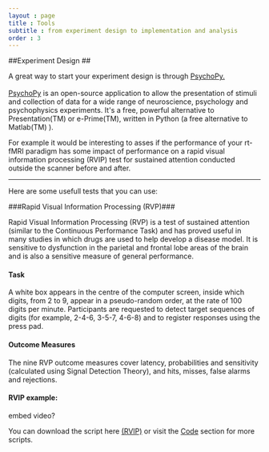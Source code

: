 ```yaml
---
layout : page
title : Tools
subtitle : from experiment design to implementation and analysis
order : 3
---
```



##Experiment Design ##

A great way to start your experiment design is through <a href="http://www.psychopy.org/">PsychoPy.</a>
<br /> 
<br /> 
<a href="http://www.psychopy.org/">PsychoPy</a>  is an open-source application to allow the presentation of stimuli and collection of data for a wide range of neuroscience, psychology and psychophysics experiments. It's a free, powerful alternative to Presentation(TM) or e-Prime(TM), written in Python (a free alternative to Matlab(TM) ).

For example it would be interesting to asses if the performance of your rt-fMRI paradigm has some impact of performance on a rapid visual information processing (RVIP) test for sustained attention conducted outside the scanner before and after.

__________________________

 Here are some usefull tests that you can use:
 
###Rapid Visual Information Processing (RVP)###
 
 Rapid Visual Information Processing (RVP) is a test of sustained attention (similar to the Continuous Performance Task) and has proved useful in many studies in which drugs are used to help develop a disease model. It is sensitive to dysfunction in the parietal and frontal lobe areas of the brain and is also a sensitive measure of general performance.
 
#### Task ####

A white box appears in the centre of the computer screen, inside which digits, from 2 to 9, appear in a pseudo-random order, at the rate of 100 digits per minute. Participants are requested to detect target sequences of digits (for example, 2-4-6, 3-5-7, 4-6-8) and to register responses using the press pad.

#### Outcome Measures ####
The nine RVP outcome measures cover latency, probabilities and sensitivity (calculated using Signal Detection Theory), and hits, misses, false alarms and rejections.

#### RVIP example: ####


embed video?


You can download the script here <a href="https://github.com/realtime-fmri-blog/realtime_code_examples/archive/master.zip">(RVIP)</a> or visit the  <a href="http://localhost/~bodhi/realtime-fmri-blog/_site//code.html">Code</a> section for more scripts. 




   
 



